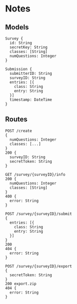 # Notes

## Models

    Survey {
      id: String
      secretKey: String
      classes: [String]
      numQuestions: Integer
    }

    Submission {
      submitterID: String
      surveyID: String
      entries: [{
        class: String
        entry: String
      }]
      timestamp: DateTime
    }

## Routes

    POST /create
    {
      numQuestions: Integer
      classes: [...]
    }
    200 {
      surveyID: String
      secretToken: String
    }

    GET /survey/{surveyID}/info
    200 {
      numQuestions: Integer
      classes: [String]
    }
    400 {
      error: String
    }

    POST /survey/{surveyID}/submit
    {
      entries: [{
        class: String
        entry: String
      }]
    }
    200
    404 {
      error: String
    }

    POST /survey/{surveyID}/export
    {
      secretToken: String
    }
    200 export.zip
    404 {
      error: String
    }